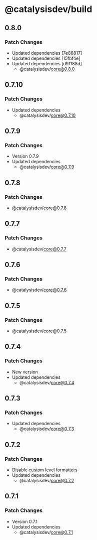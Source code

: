 # @catalysisdev/build

## 0.8.0

### Patch Changes

- Updated dependencies [7e86817]
- Updated dependencies [15fbf4e]
- Updated dependencies [d91188d]
  - @catalysisdev/core@0.8.0

## 0.7.10

### Patch Changes

- Updated dependencies
  - @catalysisdev/core@0.7.10

## 0.7.9

### Patch Changes

- Version 0.7.9
- Updated dependencies
  - @catalysisdev/core@0.7.9

## 0.7.8

### Patch Changes

- @catalysisdev/core@0.7.8

## 0.7.7

### Patch Changes

- @catalysisdev/core@0.7.7

## 0.7.6

### Patch Changes

- @catalysisdev/core@0.7.6

## 0.7.5

### Patch Changes

- @catalysisdev/core@0.7.5

## 0.7.4

### Patch Changes

- New version
- Updated dependencies
  - @catalysisdev/core@0.7.4

## 0.7.3

### Patch Changes

- Updated dependencies
  - @catalysisdev/core@0.7.3

## 0.7.2

### Patch Changes

- Disable custom level formatters
- Updated dependencies
  - @catalysisdev/core@0.7.2

## 0.7.1

### Patch Changes

- Version 0.7.1
- Updated dependencies
  - @catalysisdev/core@0.7.1
